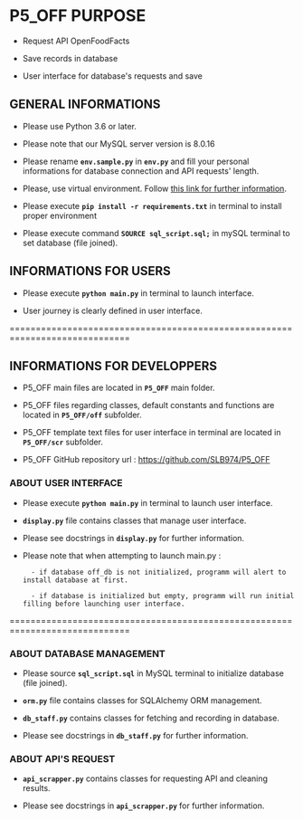 
# P5_OFF PURPOSE

- Request API OpenFoodFacts

- Save records in database

- User interface for database's requests and save

## GENERAL INFORMATIONS

- Please use Python 3.6 or later.

- Please note that our MySQL server version is 8.0.16

- Please rename **`env.sample.py`** in **`env.py`** and fill your personal informations for database connection and API requests' length.

- Please, use virtual environment. Follow [this link for further information](https://docs.python.org/fr/3/tutorial/venv.html).

- Please execute **`pip install -r requirements.txt`** in terminal to install proper environment

- Please execute command **`SOURCE sql_script.sql;`** in mySQL terminal to set database (file joined).

## INFORMATIONS FOR USERS

- Please execute **`python main.py`** in terminal to launch interface.

- User journey is clearly defined in user interface.

=============================================================================

## INFORMATIONS FOR DEVELOPPERS

- P5_OFF main files are located in **`P5_OFF`** main folder.

- P5_OFF files regarding classes, default constants and functions are located in **`P5_OFF/off`** subfolder.

- P5_OFF template text files for user interface in terminal are located in **`P5_OFF/scr`** subfolder.

- P5_OFF GitHub repository url : <https://github.com/SLB974/P5_OFF>

### ABOUT USER INTERFACE

- Please execute **`python main.py`** in terminal to launch user interface.

- **`display.py`** file contains classes that manage user interface.

- Please see docstrings in **`display.py`** for further information.

- Please note that when attempting to launch main.py :

        - if database off_db is not initialized, programm will alert to install database at first.

        - if database is initialized but empty, programm will run initial filling before launching user interface.

=============================================================================

### ABOUT DATABASE MANAGEMENT

- Please source **`sql_script.sql`** in MySQL terminal to initialize database (file joined).

- **`orm.py`** file contains classes for SQLAlchemy ORM management.

- **`db_staff.py`** contains classes for fetching and recording in database.

- Please see docstrings in **`db_staff.py`** for further information.

### ABOUT API'S REQUEST

- **`api_scrapper.py`** contains classes for requesting API and cleaning results.

- Please see docstrings in **`api_scrapper.py`** for further information.
